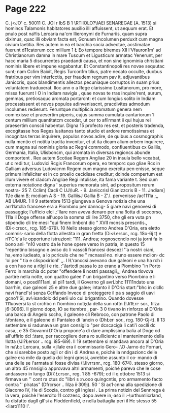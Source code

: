 # Page 222

C. j<JO' c. 50011 C. JOI r IbS B 1 \RTIIOLO?\IAEI SENAREGAE [A. 1513) si homincs Talamonis habitatores auxilio illi affuissent, ut aequum erat. Et pnulo post naYis Lercaria na\'cm Ilieronymi de Furnariis, quam supra diximus, quac illi obviam facta est, Gcnuam incolumen perduxit cum magna civium laetitia. Res autem in ea et barchia socia advectae, acstimatae fuerunt d11catorum ccc millium 1 Ł Eo tempore biremes XII l'Vfauron1m' ad Christianorum damna in mare Tuscum et Ligusticum armatac Yenerunt, per hacc maria 5 discurrentes praedandi causa, et non sine ignominia christiani nominis libere et impune vagabantur. Et Constantinopoli res novae sequutac sunt; nam Cclim Baixit, Regis Turcon1m tìlius, patre necato occulte, duobus fratribus per vim interfcctis, per fraudem regnum pav it, adjuvantibus Janiccris, quos blandimentis allectos pecuniaque corruptos in suam prius voluntatem traduxerat. Iloc ann o a Rege clarissimo Lusitanorum, pro more, missa fuerunt I O in Indiam navigia , quae novas te rras inquire'rent, aurum, gemmas, pretiosaquc aromata portarcnt: et cum longius solito in Indiam processissent et novos populos adinvenisscnt, pracdivites admodum incolumes redierunt. Feruntque multiplicia aromatum genera nem com·exisse et praesertim piperis, cujus summa cumulata cantariorum 1 centum millium quantitatcm cxcedat, ut cer to aflìrmant ii qui hujus rei praesertim conscii habentur. Digna 15 profecto res est, et posteris tradenda, excogitasse hos Reges lusitanos tanto studio et ardore remotissimas et incognitas terras inquirere, populos novos adire, de quibus a cosmographis nulla mcntio et notitia tradita invcnitur, et ut ita dicam alium orbem inquirere, cum magna sui nominis gloria ac Regni commodo, confluentibus cx Galliis, Germania, Italia, Ulisboncm, qui aromata in diversas regioncs abunde comportent . Rex autem Scotiae Regem Angliae 20 in insula bello vcxabat, ut c redi tur, Ludovici Rcgis Francorum opera, eo temporc quo gliae Rcx in Galliam adversus Ludovicnm Regem cum magno exercitu pen·enisse, seque primum infeliciter et in co proelio cecidisse creditur; dcinde compertum est illum vivere et cladcm Angliae Regi intulisse, ita fama variante t. Sed cum externa notatione digna ' superius memorata sint, ad propositum rerum nostra- 25 7. Cclim) Cacli C UJ\luR. - 9. Janiccrisl Gianizzcris B - 11. Jndiam] 1\1e diam B; mcdiam A S - 19. GalliisJ Gallia B - Z'.l. pervenisse /ac1111a ;,, AB UMUR. 1 Il 9 settembre 1513 giungeva a Genova notizia che una arr11atclla francese era a Piombino per danncg- 5 giare navi genovesi di passaggio; l'ufficio elci .:'Ilare non aveva denaro per una !lotta di soccorso, 111a il Doge offerse all'uopo la somma cli lire 3750, che gli era vuta pn stipendio cli tre mesi "qui finem lrnbcnt dic " XVII mcnsis prescntis., (Di<·crsor., rcg. 185-679). 10 Nello stesso giorno Andrea D'Oria, era eletto commis· sario della flotta allestita in gran fretta (Di<Łersor., rcg. 1So-6j t) e ri1'C\'e\'a le opportune istruzioni: "111. Andrea; rognosccnclo noi ja jorni fa lo bono ani· "n10 vostro da le hone opere verso In patria, in questo 15 "repentino bisogno e aviso dc li vasscli francesi descezl ''a nostri ciani, ha,·emo iudieato, a lo pcriculo che ne " mcnassl·no. niuno essere mclion· dc \'oi per " tia e clispoxirionl' ,,. I lŁ'ranccsi avevano due galeoni e una ha rch i a con huo ne a rtlgl i e rie. :'\lartcdì passa lo zo erano a Piombino "in Porto Ferro in marchia dc poter "offendere li nostri passagii,,; Andrea tlovcva partire nella notte, con quattro galee l' un brigantino verso Pionrbino e li domani, o posdi111ani, al pii1 tardi, il Governo gli avrLbhc 11111ndato una barrhin, due galeoni z5 e altre due galee; intanto il D'Oria start:"bhc in clcllc navi francl'sl senza Ccffando Invece di proteggere il pa s saggio di uavi gcno\'l'Si, av\·isandolc dd perii ulo cui brigantino. Quando dovesse 111uoversi la st crchbc n l'iomhino noti;da della sun rottn (!Ji1Łrr· sor., filza j6-3096). Il giorno dopo, IO se ttembre , par- 3 0 tivano in rinforzo al D'Oria una barca di Angelo sccho, il galeone cli Rebroco, con patrone Paolo di :\fontano, e il galeone di Pantaleo di \'ancin o (DhŁer· sor., rcg. 180-Gj-t). Il 13 settembre si radunava un gran consiglio "per dcscacigà Ii cati\'i oxclli dc casa,, e 35 Giovanni D'Oria propone\'a di dare amplissima balia al Doge cd all'uffirio dcl :\tare, per raccogliere dena ro sullìcientc al mantenimento della !lotta (/Ji?Łersor .. rcg. i85-6i9). Il 19 settembre si mandava ancora al D'Oria In na\Łc Lercara, sulla <jllale era il commissario Gero- .\O Jarno dc Fornari, che si sarebbe posto agli or din i di Andrea e, poichè la nndgazionc delle galee era mile da quella dci legni grossi, avrebbe assunto il co· mando di una delle se l'armata si fosse divisa (!Jivrrsnr., rcg. 180-674). stesso giorno, un altro 45 rnnsiglio approvava altri armamenti, poichè pareva che le cose andassero in lungo (Di7.Łcrsor., reg. 1 85 -679); cd il q ottobre 1513 si firmava un '' cont ra ctus dc "libri s :n.ooo quingcntis, pro armamento facto contra '' plratas" (Dfrcrsor .. lìlza ii·309j). 50 ' Si ac1·cnna alla spedizione di Giacomo IV, He di Scozia, contro gli Inglesi . La prima notizin del Sennrega è la vera, poichè l'esercito 11 cozzesc, dopo avere in,·aso il :-\urthumlicrland, fu disfatto dagll gll'si a Floddenficld, e nella battaglia perì il Hc stesso 55 <ìiaro1110 I\'.